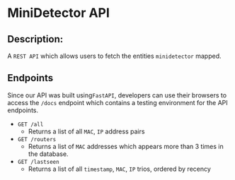 # MiniDetector API

## Description:

A `REST API` which allows users to fetch the entities `minidetector` mapped.

## Endpoints

Since our API was built using`FastAPI`, developers can use their browsers to access the `/docs` endpoint which contains
a testing environment for the API endpoints.

- `GET /all`
    - Returns a list of all `MAC`, `IP` address pairs
- `GET /routers`
    - Returns a list of `MAC` addresses which appears more than 3 times in the database.
- `GET /lastseen`
    - Returns a list of all `timestamp`, `MAC`, `IP` trios, ordered by recency